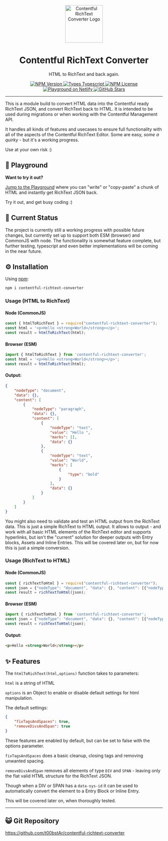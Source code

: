 <div align="center">
  <img src="https://contentful-richtext-converter.netlify.app/favicon.svg" width="120" alt="Contentful RichText Converter Logo" />
  <h1>Contentful RichText Converter</h1>
  <p>HTML to RichText and back again.</p>
  <a href="https://www.npmjs.com/package/contentful-richtext-converter">
    <img alt="NPM Version" src="https://img.shields.io/npm/v/contentful-richtext-converter">
  </a>
  <a href="https://www.npmjs.com/package/contentful-richtext-converter">
    <img src="https://img.shields.io/npm/types/contentful-richtext-converter" alt="Types Typescript" />
  </a>
  <a href="https://www.npmjs.com/package/contentful-richtext-converter">
    <img src="https://img.shields.io/npm/l/contentful-richtext-converter" alt="NPM License" />
  </a>
  <br/>
  <a href="https://contentful-richtext-converter.netlify.app">
    <img src="https://img.shields.io/netlify/d1afdd0d-9141-45a8-b330-08889fde867c" alt="Playground on Netlify" />
  </a>
  <a href="https://www.npmjs.com/package/contentful-richtext-converter">
    <img src="https://img.shields.io/github/stars/t00bstAr/contentful-richtext-converter?style=social" alt="GitHub Stars" />
  </a>

</div>

___

This is a module build to convert HTML data into the Contentful ready RichText JSON, and convert RichText back to HTML. 
It is intended to be used during migrations or when working with the Contentful Management API.

It handles all kinds of features and usecases to ensure full functionality with all of the aspects of the Contentful RichText Editor.
Some are easy, *some a quirky* - but it's a working progress.

Use at your own risk :)

## 🚀 Playground

**Want to try it out?**

[Jump to the Playground](https://contentful-richtext-converter.netlify.app/) where you can "write" or "copy-paste" a chunk of HTML and instantly get RichText JSON back. 

Try it out, and get busy coding :)

## 🔎 Current Status

The project is currently still a working progress with possible future changes, but currently set up to support both ESM (browser) and CommonJS with node.
The functionality is somewhat feature complete, but further testing, typescript and even better implementations will be coming in the near future.

## ⚙️ Installation

Using [npm](https://www.npmjs.com/package/contentful-richtext-converter):


```sh
npm i contentful-richtext-converter
```

### Usage (HTML to RichText)

#### Node (CommonJS)

```js
const { htmlToRichText } = require("contentful-richtext-converter");
const html = '<p>Hello <strong>World</strong></p>';
const result = htmlToRichText(html);
```

#### Browser (ESM)

```js
import { htmlToRichText } from 'contentful-richtext-converter';
const html = '<p>Hello <strong>World</strong></p>';
const result = htmlToRichText(html);
```

####  Output:

```json
{
    "nodeType": "document",
    "data": {},
    "content": [
        {
            "nodeType": "paragraph",
            "data": {},
            "content": [
                {
                    "nodeType": "text",
                    "value": "Hello ",
                    "marks": [],
                    "data": {}
                },
                {
                    "nodeType": "text",
                    "value": "World",
                    "marks": [
                        {
                            "type": "bold"
                        }
                    ],
                    "data": {}
                }
            ]
        }
    ]
}
```

You might also need to validate and test an HTML output from the RichText data.
This is just a simple RichText to HTML output. It allows to output - and work with all basic HTML elements of the RichText editor and supports hyperlinks, 
but isn't the "current" solution for deeper outputs with Entry blocks, Assets and Inline Entries. This will be covered later on, but for now this is just a simple conversion.

### Usage (RichText to HTML)

#### Node (CommonJS)

```js
const { richTextToHtml } = require("contentful-richtext-converter");
const json = {"nodeType": "document", "data": {}, "content": [{"nodeType": "paragraph", "data": {}, "content": [{"nodeType": "text", "value": "Hello ", "marks": [], "data": {}}, {"nodeType": "text", "value": "World", "marks": [{"type": "bold"}], "data": {}}]}]};
const result = richTextToHtml(json);
```

#### Browser (ESM)

```js
import { richTextToHtml } from 'contentful-richtext-converter';
const json = {"nodeType": "document", "data": {}, "content": [{"nodeType": "paragraph", "data": {}, "content": [{"nodeType": "text", "value": "Hello ", "marks": [], "data": {}}, {"nodeType": "text", "value": "World", "marks": [{"type": "bold"}], "data": {}}]}]};
const result = richTextToHtml(json);
```

####  Output:

```html
<p>Hello <strong>World</strong></p>
```

## ✨ Features
The ```htmlToRichText(html,options)``` function takes to parameters:

```html``` is a string of HTML

```options``` is an Object to enable or disable default settings for html manipulation.

The default settings:

```json
{
    "fixTagsAndSpaces": true,
    "removeDivsAndSpan": true
}
```

These features are enabled by default, but can be set to false with the options parameter.

```fixTagsAndSpaces``` does a basic cleanup, closing tags and removing unwanted spacing.

```removeDivsAndSpan``` removes all elements of type ```DIV``` and ```SPAN``` - leaving only the flat valid HTML structure for the RichText JSON.

Though when a DIV or SPAN has a ```data-sys-id``` it can be used to automatically convert the element to a Entry Block or Inline Entry.

This will be covered later on, when thoroughly tested.

___

## 😺 Git Repository

https://github.com/t00bstAr/contentful-richtext-converter

